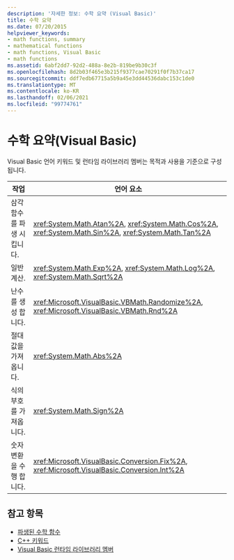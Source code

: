 ```yaml
---
description: '자세한 정보: 수학 요약 (Visual Basic)'
title: 수학 요약
ms.date: 07/20/2015
helpviewer_keywords:
- math functions, summary
- mathematical functions
- math functions, Visual Basic
- math functions
ms.assetid: 6abf2dd7-92d2-488a-8e2b-819be9b30c3f
ms.openlocfilehash: 8d2b03f465e3b215f9377cae70291f0f7b37ca17
ms.sourcegitcommit: ddf7edb67715a5b9a45e3dd44536dabc153c1de0
ms.translationtype: MT
ms.contentlocale: ko-KR
ms.lasthandoff: 02/06/2021
ms.locfileid: "99774761"
---
```

# <a name="math-summary-visual-basic"></a>수학 요약(Visual Basic)

Visual Basic 언어 키워드 및 런타임 라이브러리 멤버는 목적과 사용을 기준으로 구성 됩니다.  
  
|작업|언어 요소|  
|------------|----------------------|  
|삼각 함수를 파생 시킵니다.|<xref:System.Math.Atan%2A>, <xref:System.Math.Cos%2A>, <xref:System.Math.Sin%2A>, <xref:System.Math.Tan%2A>|  
|일반 계산.|<xref:System.Math.Exp%2A>, <xref:System.Math.Log%2A>, <xref:System.Math.Sqrt%2A>|  
|난수를 생성 합니다.|<xref:Microsoft.VisualBasic.VBMath.Randomize%2A>, <xref:Microsoft.VisualBasic.VBMath.Rnd%2A>|  
|절대값을 가져옵니다.|<xref:System.Math.Abs%2A>|  
|식의 부호를 가져옵니다.|<xref:System.Math.Sign%2A>|  
|숫자 변환을 수행 합니다.|<xref:Microsoft.VisualBasic.Conversion.Fix%2A>, <xref:Microsoft.VisualBasic.Conversion.Int%2A>|  
  
## <a name="see-also"></a>참고 항목

- [파생된 수학 함수](derived-math-functions.md)
- [C++ 키워드](index.md)
- [Visual Basic 런타임 라이브러리 멤버](../runtime-library-members.md)
